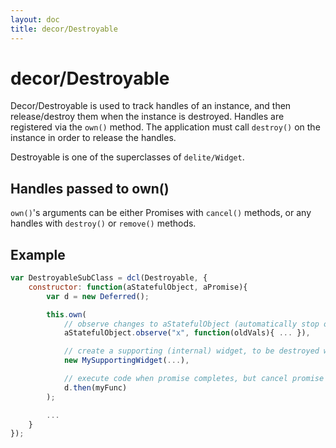 ```yaml
---
layout: doc
title: decor/Destroyable
---
```


# decor/Destroyable

Decor/Destroyable is used to track handles of an instance, and then release/destroy them when the instance is destroyed.
Handles are registered via the `own()` method.
The application must call `destroy()` on the instance in order to release the handles.

Destroyable is one of the superclasses of `delite/Widget`.


## Handles passed to own()

``own()``'s arguments can be either Promises with ``cancel()`` methods, or any handles
with ``destroy()`` or ``remove()`` methods.

## Example

```js
var DestroyableSubClass = dcl(Destroyable, {
	constructor: function(aStatefulObject, aPromise){
		var d = new Deferred();

		this.own(
			// observe changes to aStatefulObject (automatically stop observing when I'm destroyed)
			aStatefulObject.observe("x", function(oldVals){ ... }),

			// create a supporting (internal) widget, to be destroyed when I'm destroyed
			new MySupportingWidget(...),

			// execute code when promise completes, but cancel promise if I am destroyed
			d.then(myFunc)
		);

		...
	}
});
```
